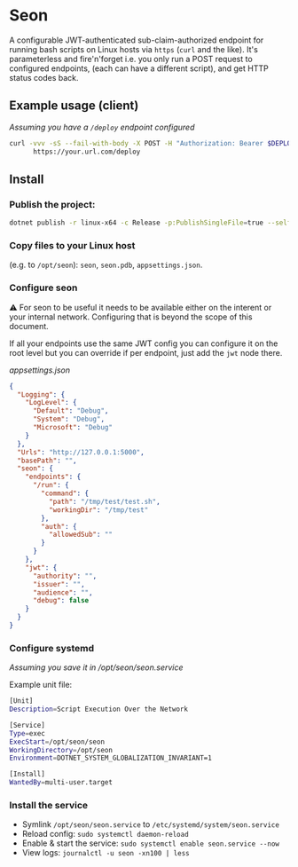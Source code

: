 # Seon

A configurable JWT-authenticated sub-claim-authorized endpoint for running bash scripts on Linux hosts via `https` (`curl` and the like). It's parameterless and fire'n'forget i.e. you only run a POST request to configured endpoints, (each can have a different script), and get HTTP status codes back. 

## Example usage (client)

*Assuming you have a `/deploy` endpoint configured*

```sh
curl -vvv -sS --fail-with-body -X POST -H "Authorization: Bearer $DEPLOY_TOKEN" \
      https://your.url.com/deploy
```
## Install

### Publish the project:

```sh
dotnet publish -r linux-x64 -c Release -p:PublishSingleFile=true --self-contained -p:PublishTrimmed=true
```

### Copy files to your Linux host 

(e.g. to `/opt/seon`): `seon`, `seon.pdb`, `appsettings.json`.

### Configure seon

:warning: For seon to be useful it needs to be available either on the interent or your internal network. Configuring that is beyond the scope of this document.

If all your endpoints use the same JWT config you can configure it on the root level but you can override 
if per endpoint, just add the `jwt` node there.

*appsettings.json*

```json
{
  "Logging": {
    "LogLevel": {
      "Default": "Debug",
      "System": "Debug",
      "Microsoft": "Debug"
    }
  },
  "Urls": "http://127.0.0.1:5000",
  "basePath": "",
  "seon": {
    "endpoints": {
      "/run": {
        "command": {
          "path": "/tmp/test/test.sh",
          "workingDir": "/tmp/test"
        },
        "auth": {
          "allowedSub": ""
        }
      }
    },
    "jwt": {
      "authority": "",
      "issuer": "",
      "audience": "",
      "debug": false
    }
  }
}

```

### Configure systemd

*Assuming you save it in /opt/seon/seon.service*

Example unit file:

```sh
[Unit]
Description=Script Execution Over the Network

[Service]
Type=exec
ExecStart=/opt/seon/seon
WorkingDirectory=/opt/seon
Environment=DOTNET_SYSTEM_GLOBALIZATION_INVARIANT=1

[Install]
WantedBy=multi-user.target
```
### Install the service

* Symlink `/opt/seon/seon.service` to `/etc/systemd/system/seon.service`
* Reload config: `sudo systemctl daemon-reload`
* Enable & start the service: `sudo systemctl enable seon.service --now`
* View logs: `journalctl -u seon -xn100 | less`
